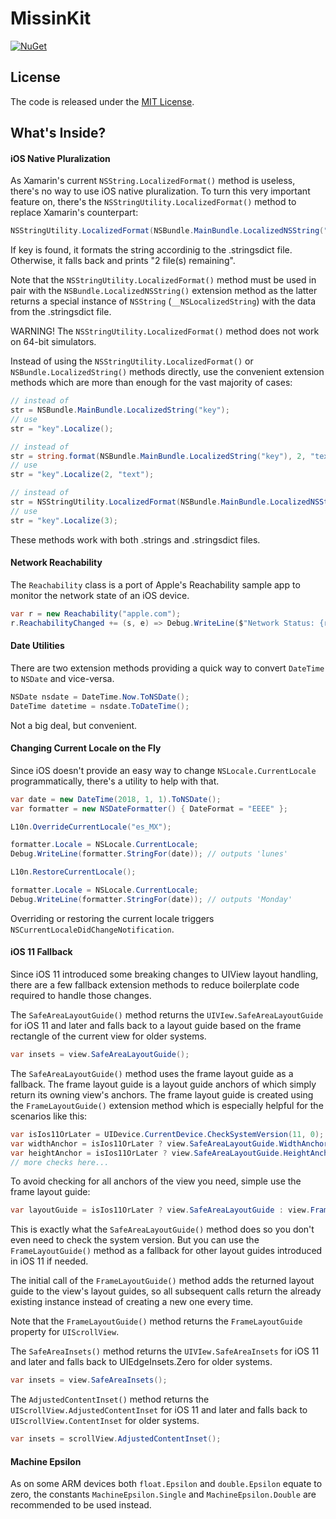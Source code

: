 # MissinKit
[![NuGet](https://img.shields.io/nuget/v/MissinKit.svg)](https://www.nuget.org/packages/MissinKit)

## License
The code is released under the [MIT License](https://opensource.org/licenses/MIT).

## What's Inside?
#### iOS Native Pluralization
As Xamarin's current `NSString.LocalizedFormat()` method is useless,
there's no way to use iOS native pluralization. To turn this very important feature on,
there's the `NSStringUtility.LocalizedFormat()` method to replace Xamarin's counterpart:
```csharp
NSStringUtility.LocalizedFormat(NSBundle.MainBundle.LocalizedNSString("%d file(s) remaining"), 2)
```
If key is found, it formats the string accordinig to the .stringsdict file. Otherwise, it falls back and prints "2 file(s) remaining".

Note that the `NSStringUtility.LocalizedFormat()` method must be used in pair with the `NSBundle.LocalizedNSString()` extension method
as the latter returns a special instance of `NSString` (`__NSLocalizedString`) with the data from the .stringsdict file.

WARNING! The `NSStringUtility.LocalizedFormat()` method does not work on 64-bit simulators.

Instead of using the `NSStringUtility.LocalizedFormat()` or `NSBundle.LocalizedString()` methods directly,
use the convenient extension methods which are more than enough for the vast majority of cases:
```csharp
// instead of
str = NSBundle.MainBundle.LocalizedString("key");
// use
str = "key".Localize();

// instead of
str = string.format(NSBundle.MainBundle.LocalizedString("key"), 2, "text");
// use
str = "key".Localize(2, "text");

// instead of
str = NSStringUtility.LocalizedFormat(NSBundle.MainBundle.LocalizedNSString("key"), 3);
// use
str = "key".Localize(3);
```
These methods work with both .strings and .stringsdict files.

#### Network Reachability
The `Reachability` class is a port of Apple's Reachability sample app to monitor the network state of an iOS device.
```csharp
var r = new Reachability("apple.com");
r.ReachabilityChanged += (s, e) => Debug.WriteLine($"Network Status: {r.Status}");
```

#### Date Utilities
There are two extension methods providing a quick way to convert `DateTime` to `NSDate` and vice-versa.
```csharp
NSDate nsdate = DateTime.Now.ToNSDate();
DateTime datetime = nsdate.ToDateTime();
```
Not a big deal, but convenient.

#### Changing Current Locale on the Fly
Since iOS doesn't provide an easy way to change `NSLocale.CurrentLocale` programmatically,
there's a utility to help with that.
```csharp
var date = new DateTime(2018, 1, 1).ToNSDate();
var formatter = new NSDateFormatter() { DateFormat = "EEEE" };

L10n.OverrideCurrentLocale("es_MX");

formatter.Locale = NSLocale.CurrentLocale;
Debug.WriteLine(formatter.StringFor(date)); // outputs 'lunes'

L10n.RestoreCurrentLocale();

formatter.Locale = NSLocale.CurrentLocale;
Debug.WriteLine(formatter.StringFor(date)); // outputs 'Monday'
```
Overriding or restoring the current locale triggers `NSCurrentLocaleDidChangeNotification`.

#### iOS 11 Fallback
Since iOS 11 introduced some breaking changes to UIView layout handling,
there are a few fallback extension methods to reduce boilerplate code required to handle those changes.

The `SafeAreaLayoutGuide()` method returns the `UIVIew.SafeAreaLayoutGuide` for iOS 11 and later
and falls back to a layout guide based on the frame rectangle of the current view for older systems.
```csharp
var insets = view.SafeAreaLayoutGuide();
```
The `SafeAreaLayoutGuide()` method uses the frame layout guide as a fallback.
The frame layout guide is a layout guide anchors of which simply return its owning view's anchors.
The frame layout guide is created using the `FrameLayoutGuide()` extension method
which is especially helpful for the scenarios like this:
```csharp
var isIos11OrLater = UIDevice.CurrentDevice.CheckSystemVersion(11, 0);
var widthAnchor = isIos11OrLater ? view.SafeAreaLayoutGuide.WidthAnchor : view.WidthAnchor;
var heightAnchor = isIos11OrLater ? view.SafeAreaLayoutGuide.HeightAnchor : view.HeightAnchor;
// more checks here...
```
To avoid checking for all anchors of the view you need, simple use the frame layout guide:
```csharp
var layoutGuide = isIos11OrLater ? view.SafeAreaLayoutGuide : view.FrameLayoutGuide();
```
This is exactly what the `SafeAreaLayoutGuide()` method does so you don't even need to check the system version.
But you can use the `FrameLayoutGuide()` method as a fallback for other layout guides introduced in iOS 11 if needed.

The initial call of the `FrameLayoutGuide()` method adds the returned layout guide to the view's layout guides,
so all subsequent calls return the already existing instance instead of creating a new one every time.

Note that the `FrameLayoutGuide()` method returns the `FrameLayoutGuide` property for `UIScrollView`.

The `SafeAreaInsets()` method returns the `UIVIew.SafeAreaInsets` for iOS 11 and later
and falls back to UIEdgeInsets.Zero for older systems.
```csharp
var insets = view.SafeAreaInsets();
```
The `AdjustedContentInset()` method returns the `UIScrollView.AdjustedContentInset` for iOS 11 and later
and falls back to `UIScrollView.ContentInset` for older systems.
```csharp
var insets = scrollView.AdjustedContentInset();
```

#### Machine Epsilon
As on some ARM devices both `float.Epsilon` and `double.Epsilon` equate to zero, the constants `MachineEpsilon.Single` and `MachineEpsilon.Double` are recommended to be used instead.
